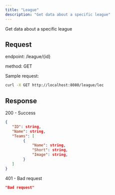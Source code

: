 ```yaml
---
title: "League"
description: "Get data about a specific league"
---
```


Get data about a specific league

## Request

endpoint: /league/{id}

method: GET

Sample request:

```bash
curl -X GET http://localhost:8080/league/lec
```

## Response

200 - Success

```json
{
   "ID": string,
   "Name": string,
   "Teams": [
        {
            "Name": string,
            "Short": string,
            "Image": string,
        }
   ]
}
```

401 - Bad request

```json
"Bad request"
```
